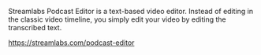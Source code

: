 Streamlabs Podcast Editor is a text-based video editor. Instead of editing in the classic video timeline, you simply edit your video by editing the transcribed text.

https://streamlabs.com/podcast-editor
